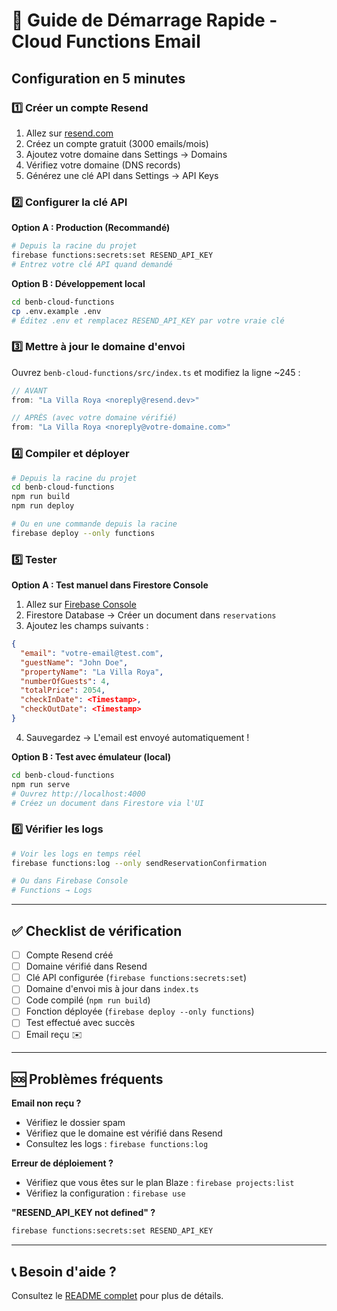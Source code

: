 # 🚀 Guide de Démarrage Rapide - Cloud Functions Email

## Configuration en 5 minutes

### 1️⃣ Créer un compte Resend

1. Allez sur [resend.com](https://resend.com)
2. Créez un compte gratuit (3000 emails/mois)
3. Ajoutez votre domaine dans Settings → Domains
4. Vérifiez votre domaine (DNS records)
5. Générez une clé API dans Settings → API Keys

### 2️⃣ Configurer la clé API

**Option A : Production (Recommandé)**
```bash
# Depuis la racine du projet
firebase functions:secrets:set RESEND_API_KEY
# Entrez votre clé API quand demandé
```

**Option B : Développement local**
```bash
cd benb-cloud-functions
cp .env.example .env
# Éditez .env et remplacez RESEND_API_KEY par votre vraie clé
```

### 3️⃣ Mettre à jour le domaine d'envoi

Ouvrez `benb-cloud-functions/src/index.ts` et modifiez la ligne ~245 :

```typescript
// AVANT
from: "La Villa Roya <noreply@resend.dev>"

// APRÈS (avec votre domaine vérifié)
from: "La Villa Roya <noreply@votre-domaine.com>"
```

### 4️⃣ Compiler et déployer

```bash
# Depuis la racine du projet
cd benb-cloud-functions
npm run build
npm run deploy

# Ou en une commande depuis la racine
firebase deploy --only functions
```

### 5️⃣ Tester

**Option A : Test manuel dans Firestore Console**

1. Allez sur [Firebase Console](https://console.firebase.google.com)
2. Firestore Database → Créer un document dans `reservations`
3. Ajoutez les champs suivants :

```json
{
  "email": "votre-email@test.com",
  "guestName": "John Doe",
  "propertyName": "La Villa Roya",
  "numberOfGuests": 4,
  "totalPrice": 2054,
  "checkInDate": <Timestamp>,
  "checkOutDate": <Timestamp>
}
```

4. Sauvegardez → L'email est envoyé automatiquement !

**Option B : Test avec émulateur (local)**

```bash
cd benb-cloud-functions
npm run serve
# Ouvrez http://localhost:4000
# Créez un document dans Firestore via l'UI
```

### 6️⃣ Vérifier les logs

```bash
# Voir les logs en temps réel
firebase functions:log --only sendReservationConfirmation

# Ou dans Firebase Console
# Functions → Logs
```

---

## ✅ Checklist de vérification

- [ ] Compte Resend créé
- [ ] Domaine vérifié dans Resend
- [ ] Clé API configurée (`firebase functions:secrets:set`)
- [ ] Domaine d'envoi mis à jour dans `index.ts`
- [ ] Code compilé (`npm run build`)
- [ ] Fonction déployée (`firebase deploy --only functions`)
- [ ] Test effectué avec succès
- [ ] Email reçu ✉️

---

## 🆘 Problèmes fréquents

**Email non reçu ?**
- Vérifiez le dossier spam
- Vérifiez que le domaine est vérifié dans Resend
- Consultez les logs : `firebase functions:log`

**Erreur de déploiement ?**
- Vérifiez que vous êtes sur le plan Blaze : `firebase projects:list`
- Vérifiez la configuration : `firebase use`

**"RESEND_API_KEY not defined" ?**
```bash
firebase functions:secrets:set RESEND_API_KEY
```

---

## 📞 Besoin d'aide ?

Consultez le [README complet](./README.md) pour plus de détails.
